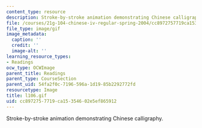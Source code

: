 ```yaml
---
content_type: resource
description: Stroke-by-stroke animation demonstrating Chinese calligraphy.
file: /courses/21g-104-chinese-iv-regular-spring-2004/cc8972757719ca15354602e5ef865912_l106.gif
file_type: image/gif
image_metadata:
  caption: ''
  credit: ''
  image-alt: ''
learning_resource_types:
- Readings
ocw_type: OCWImage
parent_title: Readings
parent_type: CourseSection
parent_uid: 54fa2f0c-7196-596a-1d19-85b2292772fd
resourcetype: Image
title: l106.gif
uid: cc897275-7719-ca15-3546-02e5ef865912
---
```

Stroke-by-stroke animation demonstrating Chinese calligraphy.

